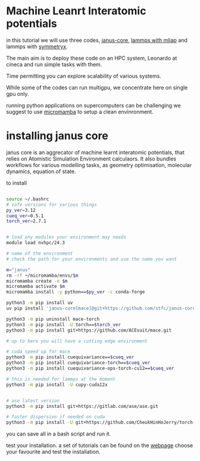 # Machine Leanrt Interatomic potentials

in this tutorial we will use three codes, [janus-core](https://github.com/stfc/janus-core), [lammps with mliap](https://www.lammps.org/) and lammps with [symmetryx](https://github.com/wcwitt/symmetrix).

The main aim is to deploy these code on an HPC system, Leonardo at cineca and run simple tasks with them.

Time permitting you can explore scalability of various systems.

While some of the codes can run multigpu, we concentrate here on single gpu only.


running python applications on supercomputers can be challenging we suggest to use [micromamba](https://mamba.readthedocs.io/en/latest/installation/micromamba-installation.html) to setup a clean envinronment.

# installing janus core

janus core is an aggrecator of machine learnt interatomic potentials, that relies on Atomistic Simulation Environment calculaors.
It also bundles workflows for various modelling tasks, as geometry optimisation, molecular dynamics, equation of state.

to install

```bash

source ~/.bashrc
# safe versions for various things
py_ver=3.12
cueq_ver=0.5.1
torch_ver=2.7.1


# load any modules your environment may needs
module load nvhpc/24.3

# name of the environment
# check the path for your environments and use the name you want

m="janus"
rm -rf ~/micromamba/envs/$m
micromamba create -n $m
micromamba activate $m
micromamba install -y python==$py_ver -c conda-forge

python3 -m pip install uv
uv pip install 'janus-core[mace]@git+https://github.com/stfc/janus-core.git'

python3 -m pip uninstall mace-torch
python3 -m pip install -U torch==$torch_ver
python3 -m pip install git+https://github.com/ACEsuit/mace.git

# up to here you will have a cutting edge environment

# cuda speed up for mace
python3 -m pip install cuequivariance==$cueq_ver
python3 -m pip install cuequivariance-torch==$cueq_ver
python3 -m pip install cuequivariance-ops-torch-cu12==$cueq_ver

# this is needed for lammps at the moment
python3 -m pip install -U cupy-cuda12x


# ase latest version
python3 -m pip install git+https://gitlab.com/ase/ase.git

# faster dispersion if needed on cuda
python3 -m pip install -U git+https://github.com/CheukHinHoJerry/torch-dftd.git

```

you can save all in a bash script and run it.


test your installation.
a set of tutorials can be found on the [webpage](https://stfc.github.io/janus-core/) choose your favourite and test the
installation.
